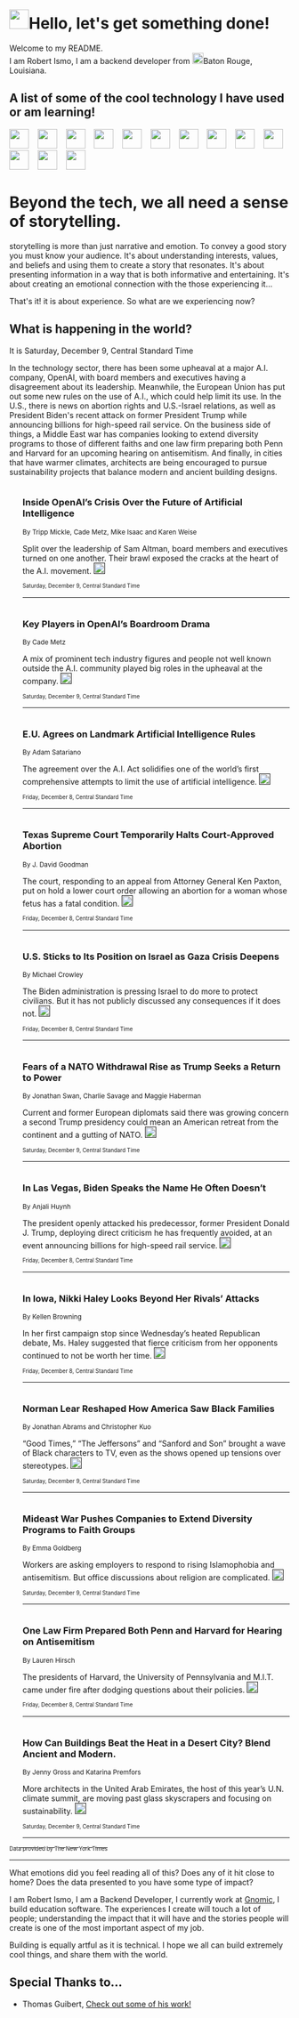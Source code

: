 <h1><img src="https://emojis.slackmojis.com/emojis/images/1643514375/3493/hot-coffee.gif?1643514375" width="35"/>Hello, let's get something done!</h1>

<p>Welcome to my README.<br/>
I am Robert Ismo, I am a backend developer from <img src="https://emojis.slackmojis.com/emojis/images/1638395689/50435/moulin_rouge.png?1638395689" width="20"/>Baton Rouge, Louisiana.</p>
<h2>A list of some of the cool technology I have used or am learning!</h2>
<p>
<img src="https://emojis.slackmojis.com/emojis/images/1643516091/21142/meow_bongotap.gif?1643516091" width="35" alt="">
<img src="https://img.shields.io/badge/Favorite%20Frontend%20Framework-SvelteKit-f83903" alt="">
<img src="https://img.shields.io/badge/Second%20Favorite-Vue-40b581" alt="">
<img src="https://img.shields.io/badge/Most%20Used%20Runtime-Nodejs-78b061" alt="">
<img src="https://emojis.slackmojis.com/emojis/images/1643517416/34482/fire.gif?1643517416" width="35" alt="">
<img src="https://img.shields.io/badge/Javascript%20But%20Better-Typescript-0078ca" alt="">
<img src="https://img.shields.io/badge/Favorite%20Language-Elixir-3e244d" alt="">
<img src="https://img.shields.io/badge/Containerize%20Everything-Docker-6ac9ef" alt="">
<img src="https://emojis.slackmojis.com/emojis/images/1643514596/5999/meow_party.gif?1643514596" width="35" alt="">
<img src="https://img.shields.io/badge/API%20Love%20Language-Graphql-de32a5" alt="">
<img src="https://img.shields.io/badge/Our%20Favorite%20Version%20Controller-Git-e94f33" alt="">
<img src="https://img.shields.io/badge/Favorite%20Database-Redis-d42d1d" alt="">
<img src="https://emojis.slackmojis.com/emojis/images/1643514559/5584/deployparrot.gif?1643514559" width="35" alt="">
<img src="https://img.shields.io/badge/Container%20Interstate-RabbitMQ-f66200" alt="">
<img src="https://img.shields.io/badge/Gotta%20Learn-Kubernetes-316adf" alt="">
<img src="https://img.shields.io/badge/Really%20Mature%20Now-WASM-654fef" alt="">
<img src="https://emojis.slackmojis.com/emojis/images/1666642497/61942/dance_vibe.gif?1666642497" width="35" alt="">
<img src="https://img.shields.io/badge/For%20My%20M1-ARM64-657d96" alt="">
<img src="https://img.shields.io/badge/Loving%20This%20So%20Much-TailwindCSS-17bcb5" alt="">
<img src="https://img.shields.io/badge/Cool%20Build%20Tool-Vite-f9cb24" alt="">
<img src="https://emojis.slackmojis.com/emojis/images/1669231376/62819/working-on-it.gif?1669231376" width="35" alt="">
<img src="https://img.shields.io/badge/Fun%20and%20Easy%20Database-MongoDB-5f8c49" alt="">
<img src="https://img.shields.io/badge/JS%20Life%20Support-NPM-c73737" alt="">
<img src="https://img.shields.io/badge/I%20Liked%20It-DynamoDB-0073b9" alt="">
<img src="https://emojis.slackmojis.com/emojis/images/1643514045/46/question.gif?1643514045" width="35" alt="">
<img src="https://img.shields.io/badge/cool-React-60d6f9" alt="">
<img src="https://img.shields.io/badge/Future%20Big%20Project-Lambda-f37e00" alt="">
<img src="https://img.shields.io/badge/NPM%20But%20Better-PNPM-f1aa07" alt="">
<img src="https://emojis.slackmojis.com/emojis/images/1643514943/9662/fbwow.gif?1643514943" width="35" alt="">
<img src="https://img.shields.io/badge/First%20Language-C-662079" alt="">
<img src="https://img.shields.io/badge/Where%20I%20Deploy%20Frontend-Vercel-000000" alt="">
<img src="https://img.shields.io/badge/Who%20Does%20not%20Want%20an%20App-Swift-f9492a" alt="">
<img src="https://emojis.slackmojis.com/emojis/images/1643514058/151/javascript.png?1643514058" width="35" alt="">
<img src="https://img.shields.io/badge/cool-Python-fbd542" alt="">
<img src="https://img.shields.io/badge/Favorite%20Something-Stripe-656cdc" alt="">
<img src="https://img.shields.io/badge/Of%20Course-HTML5-ed6327" alt="">
<img src="https://emojis.slackmojis.com/emojis/images/1660415405/60731/bomb.gif?1660415405" width="35" alt="">
<img src="https://img.shields.io/badge/hate-CSS-2964ec" alt="">
<img src="https://img.shields.io/badge/Learning-CircleCI-141215" alt="">
<img src="https://img.shields.io/badge/Learning-Rust-fbbb3b" alt="">
<img src="https://emojis.slackmojis.com/emojis/images/1660415397/60712/writing-hand.gif?1660415397" width="35" alt="">
<img src="https://img.shields.io/badge/Dev%20Browser%20of%20Choice-Firefox-cc4e26" alt="">
<img src="https://img.shields.io/badge/Recoverying%20From%20Windows-UNIX-1781e3" alt="">
<img src="https://img.shields.io/badge/LOVE-LogSeq-90c1c2" alt="">
<img src="https://emojis.slackmojis.com/emojis/images/1643514066/223/kirby.gif?1643514066" width="35" alt="">
<img src="https://img.shields.io/badge/Daily%20Driver-MacOS-e6e6e8" alt="">
<img src="https://img.shields.io/badge/Git%20Server-Github-000000" alt="">
<img src="https://img.shields.io/badge/enjoyable-EC2-f17428" alt="">
<img src="https://emojis.slackmojis.com/emojis/images/1643514239/2069/excited.gif?1643514239" width="35" alt="">
</p>
<h1>Beyond the tech, we all need a sense of storytelling.</h1>
<p>storytelling is more than just narrative and emotion. To convey a good story you must know your audience. It's about understanding interests, values, and beliefs and using them to create a story that resonates. It's about presenting information in a way that is both informative and entertaining. It's about creating an emotional connection with the those experiencing it...</p>
<p>That's it! it is about experience. So what are we experiencing now?</p>
<h2>What is happening in the world?</h2>
<p>It is Saturday, December 9, Central Standard Time</p>
<p>
In the technology sector, there has been some upheaval at a major A.I. company, OpenAI, with board members and executives having a disagreement about its leadership. Meanwhile, the European Union has put out some new rules on the use of A.I., which could help limit its use. In the U.S., there is news on abortion rights and U.S.-Israel relations, as well as President Biden&#39;s recent attack on former President Trump while announcing billions for high-speed rail service. On the business side of things, a Middle East war has companies looking to extend diversity programs to those of different faiths and one law firm preparing both Penn and Harvard for an upcoming hearing on antisemitism. And finally, in cities that have warmer climates, architects are being encouraged to pursue sustainability projects that balance modern and ancient building designs.</p>
<ol>
<img src="https://img.shields.io/badge/-technology-blue" alt="">
<h3>Inside OpenAI’s Crisis Over the Future of Artificial Intelligence</h3>
<sub>By Tripp Mickle, Cade Metz, Mike Isaac and Karen Weise</sub>
<p>Split over the leadership of Sam Altman, board members and executives turned on one another. Their brawl exposed the cracks at the heart of the A.I. movement.  <a href=""><img src="https://developer.nytimes.com/files/poweredby_nytimes_30b.png?v=1583354208352" height="20"></a></p>
<sub><sub>Saturday, December 9, Central Standard Time</sub></sub>
<hr/>
<img src="https://img.shields.io/badge/-technology-blue" alt="">
<h3>Key Players in OpenAI’s Boardroom Drama</h3>
<sub>By Cade Metz</sub>
<p>A mix of prominent tech industry figures and people not well known outside the A.I. community played big roles in the upheaval at the company.  <a href=""><img src="https://developer.nytimes.com/files/poweredby_nytimes_30b.png?v=1583354208352" height="20"></a></p>
<sub><sub>Saturday, December 9, Central Standard Time</sub></sub>
<hr/>
<img src="https://img.shields.io/badge/-technology-blue" alt="">
<h3>E.U. Agrees on Landmark Artificial Intelligence Rules</h3>
<sub>By Adam Satariano</sub>
<p>The agreement over the A.I. Act solidifies one of the world’s first comprehensive attempts to limit the use of artificial intelligence.  <a href=""><img src="https://developer.nytimes.com/files/poweredby_nytimes_30b.png?v=1583354208352" height="20"></a></p>
<sub><sub>Friday, December 8, Central Standard Time</sub></sub>
<hr/>
<img src="https://img.shields.io/badge/-us-blue" alt="">
<h3>Texas Supreme Court Temporarily Halts Court-Approved Abortion</h3>
<sub>By J. David Goodman</sub>
<p>The court, responding to an appeal from Attorney General Ken Paxton, put on hold a lower court order allowing an abortion for a woman whose fetus has a fatal condition.  <a href=""><img src="https://developer.nytimes.com/files/poweredby_nytimes_30b.png?v=1583354208352" height="20"></a></p>
<sub><sub>Friday, December 8, Central Standard Time</sub></sub>
<hr/>
<img src="https://img.shields.io/badge/-us-blue" alt="">
<h3>U.S. Sticks to Its Position on Israel as Gaza Crisis Deepens</h3>
<sub>By Michael Crowley</sub>
<p>The Biden administration is pressing Israel to do more to protect civilians. But it has not publicly discussed any consequences if it does not.  <a href=""><img src="https://developer.nytimes.com/files/poweredby_nytimes_30b.png?v=1583354208352" height="20"></a></p>
<sub><sub>Friday, December 8, Central Standard Time</sub></sub>
<hr/>
<img src="https://img.shields.io/badge/-us-blue" alt="">
<h3>Fears of a NATO Withdrawal Rise as Trump Seeks a Return to Power</h3>
<sub>By Jonathan Swan, Charlie Savage and Maggie Haberman</sub>
<p>Current and former European diplomats said there was growing concern a second Trump presidency could mean an American retreat from the continent and a gutting of NATO.  <a href=""><img src="https://developer.nytimes.com/files/poweredby_nytimes_30b.png?v=1583354208352" height="20"></a></p>
<sub><sub>Saturday, December 9, Central Standard Time</sub></sub>
<hr/>
<img src="https://img.shields.io/badge/-us-blue" alt="">
<h3>In Las Vegas, Biden Speaks the Name He Often Doesn’t</h3>
<sub>By Anjali Huynh</sub>
<p>The president openly attacked his predecessor, former President Donald J. Trump, deploying direct criticism he has frequently avoided, at an event announcing billions for high-speed rail service.  <a href=""><img src="https://developer.nytimes.com/files/poweredby_nytimes_30b.png?v=1583354208352" height="20"></a></p>
<sub><sub>Friday, December 8, Central Standard Time</sub></sub>
<hr/>
<img src="https://img.shields.io/badge/-us-blue" alt="">
<h3>In Iowa, Nikki Haley Looks Beyond Her Rivals’ Attacks</h3>
<sub>By Kellen Browning</sub>
<p>In her first campaign stop since Wednesday’s heated Republican debate, Ms. Haley suggested that fierce criticism from her opponents continued to not be worth her time.  <a href=""><img src="https://developer.nytimes.com/files/poweredby_nytimes_30b.png?v=1583354208352" height="20"></a></p>
<sub><sub>Friday, December 8, Central Standard Time</sub></sub>
<hr/>
<img src="https://img.shields.io/badge/-arts-blue" alt="">
<h3>Norman Lear Reshaped How America Saw Black Families</h3>
<sub>By Jonathan Abrams and Christopher Kuo</sub>
<p>“Good Times,” “The Jeffersons” and “Sanford and Son” brought a wave of Black characters to TV, even as the shows opened up tensions over stereotypes.  <a href=""><img src="https://developer.nytimes.com/files/poweredby_nytimes_30b.png?v=1583354208352" height="20"></a></p>
<sub><sub>Saturday, December 9, Central Standard Time</sub></sub>
<hr/>
<img src="https://img.shields.io/badge/-business-blue" alt="">
<h3>Mideast War Pushes Companies to Extend Diversity Programs to Faith Groups</h3>
<sub>By Emma Goldberg</sub>
<p>Workers are asking employers to respond to rising Islamophobia and antisemitism. But office discussions about religion are complicated.  <a href=""><img src="https://developer.nytimes.com/files/poweredby_nytimes_30b.png?v=1583354208352" height="20"></a></p>
<sub><sub>Saturday, December 9, Central Standard Time</sub></sub>
<hr/>
<img src="https://img.shields.io/badge/-business-blue" alt="">
<h3>One Law Firm Prepared Both Penn and Harvard for Hearing on Antisemitism</h3>
<sub>By Lauren Hirsch</sub>
<p>The presidents of Harvard, the University of Pennsylvania and M.I.T. came under fire after dodging questions about their policies.  <a href=""><img src="https://developer.nytimes.com/files/poweredby_nytimes_30b.png?v=1583354208352" height="20"></a></p>
<sub><sub>Friday, December 8, Central Standard Time</sub></sub>
<hr/>
<img src="https://img.shields.io/badge/-climate-blue" alt="">
<h3>How Can Buildings Beat the Heat in a Desert City? Blend Ancient and Modern.</h3>
<sub>By Jenny Gross and Katarina Premfors</sub>
<p>More architects in the United Arab Emirates, the host of this year’s U.N. climate summit, are moving past glass skyscrapers and focusing on sustainability.  <a href=""><img src="https://developer.nytimes.com/files/poweredby_nytimes_30b.png?v=1583354208352" height="20"></a></p>
<sub><sub>Saturday, December 9, Central Standard Time</sub></sub>
<hr/>
</ol>
<a href="https://developer.nytimes.com"><sub><sub>Data provided by The New York Times</sub></sub></a>
<hr/>
<p>What emotions did you feel reading all of this? Does any of it hit close to home? Does the data presented to you have some type of impact?</p>
<p>I am Robert Ismo, I am a Backend Developer, I currently work at <a href="https://gnomic.education/">Gnomic</a>, I build education software. The experiences I create will touch a lot of people; understanding the impact that it will have and the stories people will create is one of the most important aspect of my job.</p>
<p>Building is equally artful as it is technical. I hope we all can build extremely cool things, and share them with the world.</p>
<h2>Special Thanks to...</h2>
<ul>
<li>Thomas Guibert, <a href="https://github.com/thmsgbrt/thmsgbrt">Check out some of his work!</a></li>
</ul>